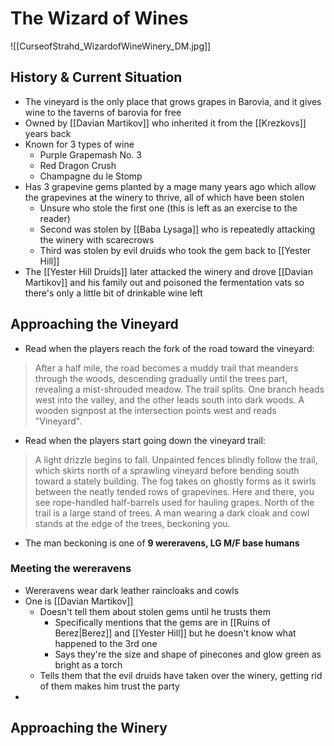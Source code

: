 # The Wizard of Wines
![[CurseofStrahd_WizardofWineWinery_DM.jpg]]

## History & Current Situation
* The vineyard is the only place that grows grapes in Barovia, and it gives wine to the taverns of barovia for free
* Owned by [[Davian Martikov]] who inherited it from the [[Krezkovs]] years back
* Known for 3 types of wine
  * Purple Grapemash No. 3
  * Red Dragon Crush
  * Champagne du le Stomp
* Has 3 grapevine gems planted by a mage many years ago which allow the grapevines at the winery to thrive, all of which have been stolen
  * Unsure who stole the first one (this is left as an exercise to the reader)
  * Second was stolen by [[Baba Lysaga]] who is repeatedly attacking the winery with scarecrows
  * Third was stolen by evil druids who took the gem back to [[Yester Hill]]
* The [[Yester Hill Druids]] later attacked the winery and drove [[Davian Martikov]] and his family out and poisoned the fermentation vats so there's only a little bit of drinkable wine left

## Approaching the Vineyard

* Read when the players reach the fork of the road toward the vineyard:
> After a half mile, the road becomes a muddy trail that meanders through the woods, descending gradually until the trees part, revealing a mist-shrouded meadow. The trail splits. One branch heads west into the valley, and the other leads south into dark woods. A wooden signpost at the intersection points west and reads "Vineyard".

* Read when the players start going down the vineyard trail:
> A light drizzle begins to fall. Unpainted fences blindly follow the trail, which skirts north of a sprawling vineyard before bending south toward a stately building. The fog takes on ghostly forms as it swirls between the neatly tended rows of grapevines. Here and there, you see rope-handled half-barrels used for hauling grapes. North of the trail is a large stand of trees. A man wearing a dark cloak and cowl stands at the edge of the trees, beckoning you.

* The man beckoning is one of **9 wereravens, LG M/F base humans**

### Meeting the wereravens
* Wereravens wear dark leather raincloaks and cowls
* One is [[Davian Martikov]]
  * Doesn't tell them about stolen gems until he trusts them
    * Specifically mentions that the gems are in [[Ruins of Berez|Berez]] and [[Yester Hill]] but he doesn't know what happened to the 3rd one
    * Says they're the size and shape of pinecones and glow green as bright as a torch
  * Tells them that the evil druids have taken over the winery, getting rid of them makes him trust the party
* 

## Approaching the Winery